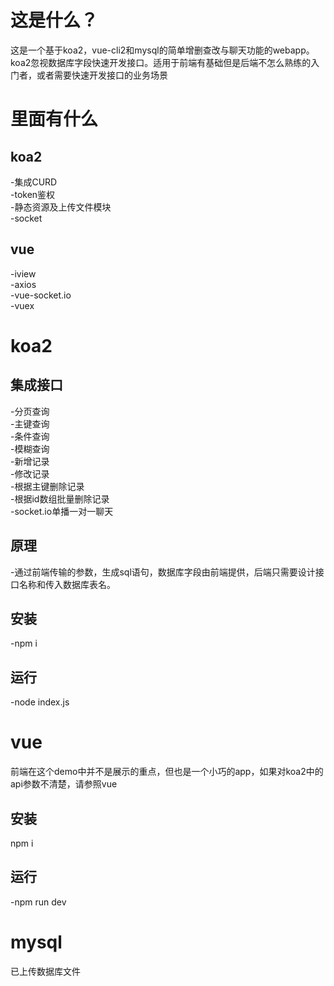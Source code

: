 # 这是什么？
这是一个基于koa2，vue-cli2和mysql的简单增删查改与聊天功能的webapp。koa2忽视数据库字段快速开发接口。适用于前端有基础但是后端不怎么熟练的入门者，或者需要快速开发接口的业务场景
# 里面有什么
## koa2  
  -集成CURD  
  -token鉴权  
  -静态资源及上传文件模块  
  -socket
## vue  
  -iview  
  -axios  
  -vue-socket.io  
  -vuex
# koa2
## 集成接口  
  -分页查询  
  -主键查询  
  -条件查询  
  -模糊查询  
  -新增记录  
  -修改记录  
  -根据主键删除记录  
  -根据id数组批量删除记录  
  -socket.io单播一对一聊天
## 原理  
  -通过前端传输的参数，生成sql语句，数据库字段由前端提供，后端只需要设计接口名称和传入数据库表名。
## 安装  
  -npm i  
## 运行  
  -node index.js
# vue
前端在这个demo中并不是展示的重点，但也是一个小巧的app，如果对koa2中的api参数不清楚，请参照vue  
## 安装  
npm i  
## 运行  
  -npm run dev
  # mysql
 已上传数据库文件 
